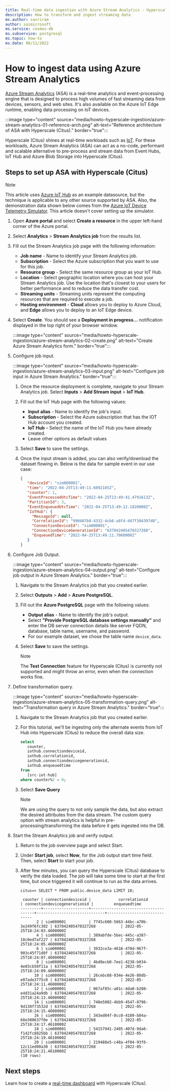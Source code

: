 ```yaml
---
title: Real-time data ingestion with Azure Stream Analytics - Hyperscale (Citus) - Azure DB for PostgreSQL
description: How to transform and ingest streaming data
ms.author: sasriram
author: saimicrosoft
ms.service: cosmos-db
ms.subservice: postgresql
ms.topic: how-to
ms.date: 08/11/2022
---
```


# How to ingest data using Azure Stream Analytics

[Azure Stream
Analytics](https://azure.microsoft.com/services/stream-analytics/#features)
(ASA) is a real-time analytics and event-processing engine that is designed to
process high volumes of fast streaming data from devices, sensors, and web
sites. It's also available on the Azure IoT Edge runtime, enabling data
processing on IoT devices.

:::image type="content" source="media/howto-hyperscale-ingestion/azure-stream-analytics-01-reference-arch.png" alt-text="Reference architecture of ASA with Hyperscale (Citus)." border="true":::

Hyperscale (Citus) shines at real-time workloads such as
[IoT](quickstart-build-scalable-apps-model-high-throughput.md). For these workloads,
Azure Stream Analytics (ASA) can act as a no-code, performant and scalable
alternative to pre-process and stream data from Event Hubs, IoT Hub and Azure
Blob Storage into Hyperscale (Citus).

## Steps to set up ASA with Hyperscale (Citus)

> [!NOTE]
>
> This article uses [Azure IoT Hub](../../iot-hub/iot-concepts-and-iot-hub.md)
> as an example datasource, but the technique is applicable to any other source
> supported by ASA. Also, the demonstration data shown below comes from the
> [Azure IoT Device Telemetry
> Simulator](https://github.com/Azure-Samples/Iot-Telemetry-Simulator). This
> article doesn't cover setting up the simulator.

1. Open **Azure portal** and select **Create a resource** in the upper left-hand corner of the Azure portal.
1. Select **Analytics** > **Stream Analytics job** from the results list.
1. Fill out the Stream Analytics job page with the following information:
   * **Job name** - Name to identify your Stream Analytics job.
   * **Subscription** - Select the Azure subscription that you want to use for this job.
   * **Resource group** - Select the same resource group as your IoT Hub.
   * **Location** - Select geographic location where you can host your Stream Analytics job. Use the location that's closest to your users for better performance and to reduce the data transfer cost.
   * **Streaming units** - Streaming units represent the computing resources that are required to execute a job.
   * **Hosting environment** - **Cloud** allows you to deploy to Azure Cloud, and **Edge** allows you to deploy to an IoT Edge device.
1. Select **Create**. You should see a **Deployment in progress...** notification displayed in the top right of your browser window.

   :::image type="content" source="media/howto-hyperscale-ingestion/azure-stream-analytics-02-create.png" alt-text="Create Azure Stream Analytics form." border="true":::

1. Configure job input.

   :::image type="content" source="media/howto-hyperscale-ingestion/azure-stream-analytics-03-input.png" alt-text="Configure job input in Azure Stream Analytics." border="true":::

   1. Once the resource deployment is complete, navigate to your Stream Analytics
      job. Select **Inputs** > **Add Stream input** > **IoT Hub**.

   1. Fill out the IoT Hub page with the following values:
      * **Input alias** - Name to identify the job's input.
      * **Subscription** - Select the Azure subscription that has the IOT Hub account you created.
      * **IoT Hub** – Select the name of the IoT Hub you have already created.
      * Leave other options as default values
   1. Select **Save** to save the settings.
   1. Once the input stream is added, you can also verify/download the dataset flowing in.
      Below is the data for sample event in our use case:

      ```json
      {
         "deviceId": "sim000001",
         "time": "2022-04-25T13:49:11.6892185Z",
         "counter": 1,
         "EventProcessedUtcTime": "2022-04-25T13:49:41.4791613Z",
         "PartitionId": 3,
         "EventEnqueuedUtcTime": "2022-04-25T13:49:12.1820000Z",
         "IoTHub": {
           "MessageId": null,
           "CorrelationId": "990407b8-4332-4cb6-a8f4-d47f304397d8",
           "ConnectionDeviceId": "sim000001",
           "ConnectionDeviceGenerationId": "637842405470327268",
           "EnqueuedTime": "2022-04-25T13:49:11.7060000Z"
         }
      }
      ```

1. Configure Job Output.

   :::image type="content" source="media/howto-hyperscale-ingestion/azure-stream-analytics-04-output.png" alt-text="Configure job output in Azure Stream Analytics." border="true":::

   1. Navigate to the Stream Analytics job that you created earlier.
   1. Select **Outputs** > **Add** > **Azure PostgreSQL**.
   1. Fill out the **Azure PostgreSQL** page with the following values:
      * **Output alias** - Name to identify the job's output.
      * Select **"Provide PostgreSQL database settings manually"** and enter the DB server connection details like server FQDN, database, table name, username, and password.
      * For our example dataset, we chose the table name `device_data`.
   1. Select **Save** to save the settings.

      > [!NOTE]
      > The **Test Connection** feature for Hyperscale (Citus) is currently not
      > supported and might throw an error, even when the connection works fine.

1. Define transformation query.

   :::image type="content" source="media/howto-hyperscale-ingestion/azure-stream-analytics-05-transformation-query.png" alt-text="Transformation query in Azure Stream Analytics." border="true":::

   1. Navigate to the Stream Analytics job that you created earlier.
   1. For this tutorial, we'll be ingesting only the alternate events from IoT Hub into Hyperscale (Citus) to reduce the overall data size.

      ```sql
      select
         counter,
         iothub.connectiondeviceid,
         iothub.correlationid,
         iothub.connectiondevicegenerationid,
         iothub.enqueuedtime
      from
         [src-iot-hub]
      where counter%2 = 0;
      ```

   1. Select **Save Query**

      > [!NOTE]
      > We are using the query to not only sample the data, but also extract the
      > desired attributes from the data stream. The custom query option with
      > stream analytics is helpful in pre-processing/transforming the data
      > before it gets ingested into the DB.

1. Start the Stream Analytics job and verify output.

   1. Return to the job overview page and select Start.
   1. Under **Start job**, select **Now**, for the Job output start time field. Then, select **Start** to start your job.
   1. After few minutes, you can query the Hyperscale (Citus) database to verify the data loaded. The job will take some time to start at the first time, but once triggered it will continue to run as the data arrives.

      ```
      citus=> SELECT * FROM public.device_data LIMIT 10;

       counter | connectiondeviceid |            correlationid             | connectiondevicegenerationid |         enqueuedtime
      ---------+--------------------+--------------------------------------+------------------------------+------------------------------
             2 | sim000001          | 7745c600-5663-44bc-a70b-3e249f6fc302 | 637842405470327268           | 2022-05-25T18:24:03.4600000Z
             4 | sim000001          | 389abfde-5bec-445c-a387-18c0ed7af227 | 637842405470327268           | 2022-05-25T18:24:05.4600000Z
             6 | sim000001          | 3932ce3a-4616-470d-967f-903c45f71d0f | 637842405470327268           | 2022-05-25T18:24:07.4600000Z
             8 | sim000001          | 4bd8ecb0-7ee1-4238-b034-4e03cb50f11a | 637842405470327268           | 2022-05-25T18:24:09.4600000Z
            10 | sim000001          | 26cebc68-934e-4e26-80db-e07ade3775c0 | 637842405470327268           | 2022-05-25T18:24:11.4600000Z
            12 | sim000001          | 067af85c-a01c-4da0-b208-e4d31a24a9db | 637842405470327268           | 2022-05-25T18:24:13.4600000Z
            14 | sim000001          | 740e5002-4bb9-4547-8796-9d130f73532d | 637842405470327268           | 2022-05-25T18:24:15.4600000Z
            16 | sim000001          | 343ed04f-0cc0-4189-b04a-68e300637f0e | 637842405470327268           | 2022-05-25T18:24:17.4610000Z
            18 | sim000001          | 54157941-2405-407d-9da6-f142fc8825bb | 637842405470327268           | 2022-05-25T18:24:19.4610000Z
            20 | sim000001          | 219488e5-c48a-4f04-93f6-12c11ed00a30 | 637842405470327268           | 2022-05-25T18:24:21.4610000Z
      (10 rows)
      ```

## Next steps

Learn how to create a [real-time
dashboard](tutorial-design-database-realtime.md) with Hyperscale (Citus).

